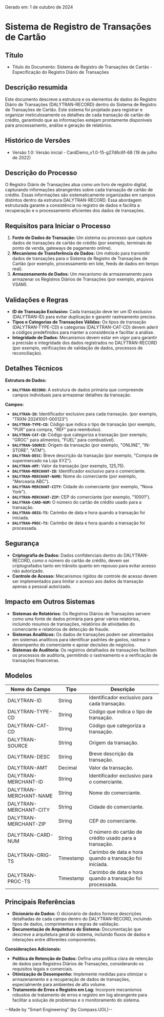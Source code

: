 Gerado em: 1 de outubro de 2024

# Sistema de Registro de Transações de Cartão

## Título

- Título do Documento: Sistema de Registro de Transações de Cartão - Especificação do Registro Diário de Transações

## Descrição resumida

Este documento descreve a estrutura e os elementos de dados do Registro Diário de Transações (DALYTRAN-RECORD) dentro do Sistema de Registro de Transações de Cartão. Este sistema foi projetado para registrar e organizar meticulosamente os detalhes de cada transação de cartão de crédito, garantindo que as informações estejam prontamente disponíveis para processamento, análise e geração de relatórios.

## Histórico de Versões

- Versão 1.0: Versão inicial - CardDemo_v1.0-15-g27d6c6f-68 (19 de julho de 2022)

## Descrição do Processo

O Registro Diário de Transações atua como um livro de registro digital, capturando informações abrangentes sobre cada transação de cartão de crédito. Essas informações são sistematicamente organizadas em campos distintos dentro da estrutura DALYTRAN-RECORD. Essa abordagem estruturada garante a consistência no registro de dados e facilita a recuperação e o processamento eficientes dos dados de transações.

## Requisitos para Iniciar o Processo

1. **Fonte de Dados de Transação:** Um sistema ou processo que captura dados de transações de cartão de crédito (por exemplo, terminais de ponto de venda, gateways de pagamento online).
2. **Mecanismo de Transferência de Dados:** Um método para transmitir dados de transações para o Sistema de Registro de Transações de Cartão (por exemplo, processamento em lote, feeds de dados em tempo real).
3. **Armazenamento de Dados:** Um mecanismo de armazenamento para armazenar os Registros Diários de Transações (por exemplo, arquivos VSAM).

## Validações e Regras

* **ID de Transação Exclusivo:** Cada transação deve ter um ID exclusivo (DALYTRAN-ID) para evitar duplicação e garantir rastreamento preciso.
* **Tipos e Categorias de Transações Válidas:** Os tipos de transação (DALYTRAN-TYPE-CD) e categorias (DALYTRAN-CAT-CD) devem aderir a códigos predefinidos para manter a consistência e facilitar a análise.
* **Integridade de Dados:** Mecanismos devem estar em vigor para garantir a precisão e integridade dos dados registrados no DALYTRAN-RECORD (por exemplo, verificações de validação de dados, processos de reconciliação).

## Detalhes Técnicos

**Estrutura de Dados:**

* **`DALYTRAN-RECORD`:** A estrutura de dados primária que compreende campos individuais para armazenar detalhes da transação.

**Campos:**

* **`DALYTRAN-ID`:** Identificador exclusivo para cada transação. (por exemplo, "TRXN-20241001-000123")
* **`DALYTRAN-TYPE-CD`:** Código que indica o tipo de transação (por exemplo, "PUR" para compra, "REF" para reembolso).
* **`DALYTRAN-CAT-CD`:** Código que categoriza a transação (por exemplo, "GROC" para alimentos, "FUEL" para combustível).
* **`DALYTRAN-SOURCE`:** Origem da transação (por exemplo, "ONLINE", "IN-STORE", "ATM").
* **`DALYTRAN-DESC`:** Breve descrição da transação (por exemplo, "Compra de supermercado na Loja XYZ").
* **`DALYTRAN-AMT`:** Valor da transação (por exemplo, 125,75).
* **`DALYTRAN-MERCHANT-ID`:** Identificador exclusivo para o comerciante.
* **`DALYTRAN-MERCHANT-NAME`:** Nome do comerciante (por exemplo, "Mercearia ABC").
* **`DALYTRAN-MERCHANT-CITY`:** Cidade do comerciante (por exemplo, "Nova York").
* **`DALYTRAN-MERCHANT-ZIP`:** CEP do comerciante (por exemplo, "10001").
* **`DALYTRAN-CARD-NUM`:** O número do cartão de crédito usado para a transação.
* **`DALYTRAN-ORIG-TS`:** Carimbo de data e hora quando a transação foi iniciada.
* **`DALYTRAN-PROC-TS`:** Carimbo de data e hora quando a transação foi processada.

## Segurança

* **Criptografia de Dados:** Dados confidenciais dentro do DALYTRAN-RECORD, como o número do cartão de crédito, devem ser criptografados tanto em trânsito quanto em repouso para evitar acesso não autorizado.
* **Controle de Acesso:** Mecanismos rígidos de controle de acesso devem ser implementados para limitar o acesso aos dados da transação apenas a pessoal autorizado.

## Impacto em Outros Sistemas

* **Sistemas de Relatórios:** Os Registros Diários de Transações servem como uma fonte de dados primária para gerar vários relatórios, incluindo resumos de transações, relatórios de atividades do comerciante e relatórios de detecção de fraude.
* **Sistemas Analíticos:** Os dados de transações podem ser alimentados em sistemas analíticos para identificar padrões de gastos, rastrear o desempenho do comerciante e apoiar decisões de negócios.
* **Sistemas de Auditoria:** Os registros detalhados de transações facilitam os processos de auditoria, permitindo o rastreamento e a verificação de transações financeiras.

## Modelos

| Nome do Campo | Tipo | Descrição |
|---|---|---|
| DALYTRAN-ID | String | Identificador exclusivo para cada transação. |
| DALYTRAN-TYPE-CD | String | Código que indica o tipo de transação. |
| DALYTRAN-CAT-CD | String | Código que categoriza a transação. |
| DALYTRAN-SOURCE | String | Origem da transação. |
| DALYTRAN-DESC | String | Breve descrição da transação. |
| DALYTRAN-AMT | Decimal | Valor da transação. |
| DALYTRAN-MERCHANT-ID | String | Identificador exclusivo para o comerciante. |
| DALYTRAN-MERCHANT-NAME | String | Nome do comerciante. |
| DALYTRAN-MERCHANT-CITY | String | Cidade do comerciante. |
| DALYTRAN-MERCHANT-ZIP | String | CEP do comerciante. |
| DALYTRAN-CARD-NUM | String | O número do cartão de crédito usado para a transação. |
| DALYTRAN-ORIG-TS | Timestamp | Carimbo de data e hora quando a transação foi iniciada. |
| DALYTRAN-PROC-TS | Timestamp | Carimbo de data e hora quando a transação foi processada. |

## Principais Referências

* **Dicionário de Dados:** O dicionário de dados fornece descrições detalhadas de cada campo dentro do DALYTRAN-RECORD, incluindo tipos de dados, comprimentos e regras de validação.
* **Documentação de Arquitetura do Sistema:** Documentação que descreve a arquitetura geral do sistema, incluindo fluxos de dados e interações entre diferentes componentes.

**Considerações Adicionais:**

* **Política de Retenção de Dados:** Defina uma política clara de retenção de dados para Registros Diários de Transações, considerando os requisitos legais e comerciais.
* **Otimização de Desempenho:** Implemente medidas para otimizar o armazenamento e a recuperação de dados de transações, especialmente para ambientes de alto volume.
* **Tratamento de Erros e Registro em Log:** Incorpore mecanismos robustos de tratamento de erros e registro em log abrangente para facilitar a solução de problemas e o monitoramento do sistema.

--Made by "Smart Engineering" (by Compass.UOL)--